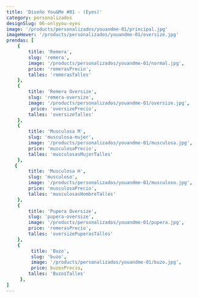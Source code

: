 ```yaml
---
title: 'Diseño You&Me #01 - (Eyes)'
category: personalizados
designSlug: 06-onlyyou-eyes
image: '/products/personalizados/youandme-01/principal.jpg'
imageHover: '/products/personalizados/youandme-01/oversize.jpg'
prendas: [
    {   
        title: 'Remera',
        slug: 'remera',          
        image: '/products/personalizados/youandme-01/normal.jpg',
        price: 'remerasPrecio',
        talles: 'remerasTalles'
    },
    {
        title: 'Remera Oversize',
        slug: 'remera-oversize',
        image: '/products/personalizados/youandme-01/oversize.jpg',
         price: 'oversizePrecio',
        talles: 'oversizeTalles'
    },
    {
        title: 'Musculosa M',
        slug: 'musculosa-mujer',
        image: '/products/personalizados/youandme-01/musculosa.jpg',
        price: 'musculosaPrecio',
        talles: 'musculosasMujerTalles'
    },
   {
        title: 'Musculosa H',
        slug: 'musculoso',
        image: '/products/personalizados/youandme-01/musculoso.jpg',
        price: 'musculosaPrecio',
        talles: 'musculosasHombreTalles'
    },
    {
        title: 'Pupera Oversize',
        slug: 'pupera-oversize',
        image: '/products/personalizados/youandme-01/pupera.jpg',
        price: 'remerasPrecio',
        talles: 'oversizePuperasTalles'
    },
    {
         title: 'Buzo',
         slug: 'buzo',
         image: '/products/personalizados/youandme-01/buzo.jpg',
         price: buzosPrecio,
        talles: 'BuzosTalles'
     },
]
---
```


